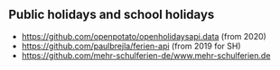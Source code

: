 ## Public holidays and school holidays
- https://github.com/openpotato/openholidaysapi.data (from 2020)
- https://github.com/paulbrejla/ferien-api (from 2019 for SH)
- https://github.com/mehr-schulferien-de/www.mehr-schulferien.de
